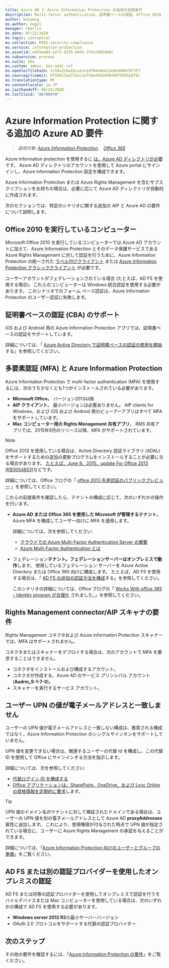 ```yaml
---
title: Azure AD と Azure Information Protection の追加の前提条件
description: Multi-factor authentication、証明書ベースの認証、Office 2010 を使用するコンピューターなど、特定のシナリオで Azure Information Protection を Azure AD するための追加の前提条件について説明します。
author: batamig
ms.author: bagol
manager: rkarlin
ms.date: 07/22/2020
ms.topic: conceptual
ms.collection: M365-security-compliance
ms.service: information-protection
ms.assetid: ed25aa83-e272-437b-b445-3f01e985860c
ms.subservice: prereqs
ms.suite: ems
ms.custom: admin, has-adal-ref
ms.openlocfilehash: cc58a32da1bca1ce14704e0eb23ebbd0007073f7
ms.sourcegitcommit: 0793013ad733ac2af5de498289849979501b8f6c
ms.translationtype: MT
ms.contentlocale: ja-JP
ms.lasthandoff: 08/24/2020
ms.locfileid: "88788970"
---
```

# <a name="additional-azure-ad-requirements-for-azure-information-protection"></a>Azure Information Protection に関する追加の Azure AD 要件

>*適用対象: [Azure Information Protection](https://azure.microsoft.com/pricing/details/information-protection)、 [Office 365](https://download.microsoft.com/download/E/C/F/ECF42E71-4EC0-48FF-AA00-577AC14D5B5C/Azure_Information_Protection_licensing_datasheet_EN-US.pdf)*

Azure Information protection を使用するに [は、Azure AD ディレクトリが必要](requirements.md#azure-active-directory) です。 Azure AD ディレクトリのアカウントを使用して Azure portal にサインインし、Azure Information Protection 設定を構成できます。

Azure Information Protection または Azure Rights Management を含むサブスクリプションをお持ちの場合は、必要に応じて Azure AD ディレクトリが自動的に作成されます。

次のセクションでは、特定のシナリオに関する追加の AIP と Azure AD の要件について説明します。 

## <a name="computers-running-office-2010"></a>Office 2010 を実行しているコンピューター

Microsoft Office 2010 を実行しているコンピューターでは Azure AD アカウントに加えて、Azure Information Protection とそのデータ保護サービスである Azure Rights Management に対して認証を行うために、Azure Information Protection の統一された [ラベル付けクライアント](./rms-client/aip-clientv2.md) または [Azure Information Protection クラシッククライアント](./rms-client/aip-client.md) が必要です。

ユーザーアカウントがフェデレーションされている場合 (たとえば、AD FS を使用する場合)、これらのコンピューターは Windows 統合認証を使用する必要があります。 このシナリオでのフォーム ベース認証は、Azure Information Protection のユーザー認証に失敗します。

## <a name="support-for-certificate-based-authentication-cba"></a>証明書ベースの認証 (CBA) のサポート

iOS および Android 用の Azure Information Protection アプリでは、証明書ベースの認証をサポートしています。 

詳細については、「 [Azure Active Directory で証明書ベースの認証の使用を開始](/azure/active-directory/active-directory-certificate-based-authentication-get-started)する」を参照してください。

## <a name="multi-factor-authentication-mfa-and-azure-information-protection"></a>多要素認証 (MFA) と Azure Information Protection

Azure Information Protection で multi-factor authentication (MFA) を使用するには、次のうち少なくとも1つがインストールされている必要があります。

- **Microsoft Office、** バージョン2013以降
- **AIP クライアント**。 最小バージョンは必要ありません。 AIP clients for Windows、および iOS および Android 用のビューアーアプリはすべて MFA をサポートしています。
- **Mac コンピューター用の Rights Management 共有アプリ**。 RMS 共有アプリでは、2015年9月のリリース以降、MFA がサポートされています。

> [!NOTE]
> Office 2013 を使用している場合は、Active Directory 認証ライブラリ (ADAL) をサポートするための追加の更新プログラムをインストールすることが必要になる場合があります。 [たとえば、June 9、2015、update For Office 2013 (KB3054853)](https://support.microsoft.com/kb/3054853)などです。 
>
> 詳細については、Office ブログの「 [office 2013 先進認証のパブリックプレビュー](https://blogs.office.com/2015/03/23/office-2013-modern-authentication-public-preview-announced/) 」を参照してください。       

これらの前提条件を確認したら、テナントの構成に応じて、次のいずれかの操作を行います。

- **Azure AD または Office 365 を使用した Microsoft が管理するテナント**。 Azure MFA を構成してユーザー向けに MFA を適用します。 

    詳細については、次を参照してください: 
    - [クラウドでの Azure Multi-Factor Authentication Server の概要](/multi-factor-authentication/multi-factor-authentication-get-started-cloud)
    - [Azure Multi-Factor Authentication とは](/multi-factor-authentication/multi-factor-authentication)

- フェデレーション**テナント。フェデレーションサーバーはオンプレミスで動作**します。 使用しているフェデレーション サーバーを Azure Active Directory または Office 365 向けに構成します。 たとえば、AD FS を使用する場合は、「 [AD FS の追加の認証方法を構成](/windows-server/identity/ad-fs/operations/configure-additional-authentication-methods-for-ad-fs)する」を参照してください。 

    このシナリオの詳細については、Office ブログの「  [Works With office 365 – Identity program が合理化](https://blogs.office.com/2014/01/30/the-works-with-office-365-identity-program-now-streamlined/) されました。」を参照してください。 

## <a name="rights-management-connector--aip-scanner-requirements"></a>Rights Management connector/AIP スキャナの要件

Rights Management コネクタおよび Azure Information Protection スキャナーでは、MFA はサポートされません。 

コネクタまたはスキャナーをデプロイする場合は、次のアカウントで MFA を要求することはできません。

- コネクタをインストールおよび構成するアカウント。
- コネクタが作成する、Azure AD のサービス プリンシパル アカウント (**Aadrm_S-1-7-0**)。
- スキャナーを実行するサービス アカウント。

## <a name="user-upn-values-dont-match-their-email-addresses"></a>ユーザー UPN の値が電子メールアドレスと一致しません

ユーザーの UPN 値が電子メールアドレスと一致しない構成は、推奨される構成ではなく、Azure Information Protection のシングルサインオンをサポートしていません。

UPN 値を変更できない場合は、関連するユーザーの代替 Id を構成し、この代替 ID を使用して Office にサインインする方法を指示します。 

詳細については、次を参照してください:

- [代替ログイン ID を構成する](/windows-server/identity/ad-fs/operations/configuring-alternate-login-id)
- [Office アプリケーションは、SharePoint、OneDrive、および Lync Online の資格情報を定期的に要求](https://support.microsoft.com/help/2913639/office-applications-periodically-prompt-for-credentials-to-sharepoint-online,-onedrive,-and-lync-online)します。

> [!TIP]
> UPN 値のドメイン名がテナントに対して検証されたドメインである場合は、ユーザーの UPN 値を別の電子メールアドレスとして Azure AD **proxyAddresses** 属性に追加します。 これにより、使用権限が付与された時点で UPN 値が指定されている場合に、ユーザーに Azure Rights Management の承認を与えることができます。 

詳細については、「[Azure Information Protection 向けのユーザーとグループの準備](prepare.md)」をご覧ください。

## <a name="authenticating-on-premises-using-adfs-or-another-authentication-provider"></a>AD FS または別の認証プロバイダーを使用したオンプレミスの認証

AD FS または同等の認証プロバイダーを使用してオンプレミスで認証を行うモバイルデバイスまたは Mac コンピューターを使用している場合は、次のいずれかの構成で AD FS を使用する必要があります。

- **Windows server 2012 R2**の最小サーバーバージョン
- OAuth 2.0 プロトコルをサポートする代替の認証プロバイダー

## <a name="next-steps"></a>次のステップ
その他の要件を確認するには、「[Azure Information Protection の要件](requirements.md)」をご覧ください。
